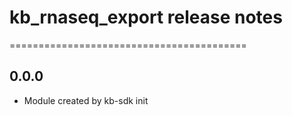 # kb_rnaseq_export release notes
=========================================

0.0.0
-----
* Module created by kb-sdk init
